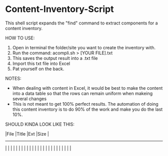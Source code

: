Content-Inventory-Script
========================

This shell script expands the "find" command to extract components for a content inventory.

HOW TO USE:
  1. Open in terminal the folder/site you want to create the inventory with.
  2. Run the command: acompli.sh > [YOUR FILE].txt
  3. This saves the output result into a .txt file
  4. Import this txt file into Excel
  5. Pat yourself on the back.


NOTES:
* When dealing with content in Excel, it would be best to make the content into a data table so that the rows can
remain uniform when makeing several changes
* This is not meant to get 100% perfect results. The automation of doing this content inventory is to do 90% of the
work and make you do the last 10%.

SHOULD KINDA LOOK LIKE THIS:

|File  |Title	|Ext	|Size	|
______ _______ _____ _____
|      |      |     |     |
|      |      |     |     |
|      |      |     |     |
|      |      |     |     |
|      |      |     |     |
